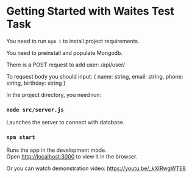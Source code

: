 # Getting Started with Waites Test Task

You need to run `npm i` to install project requirements.

You need to preinstall and populate Mongodb. 

There is a POST request to add user: /api/user/

To request body you should input: { name: string, email: string, phone: string, birthday: string }


In the project directory, you need run:

### `node src/server.js`

Launches the server to connect with database.

### `npm start`

Runs the app in the development mode.\
Open [http://localhost:3000](http://localhost:3000) to view it in the browser.

Or you can watch demonstration video: https://youtu.be/_kXIRwgWTE8
